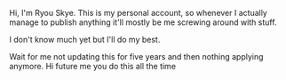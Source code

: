 Hi, I'm Ryou Skye. This is my personal account, so whenever I actually manage to publish anything it'll mostly be me screwing around with stuff.

I don't know much yet but I'll do my best.

Wait for me not updating this for five years and then nothing applying anymore. Hi future me you do this all the time
